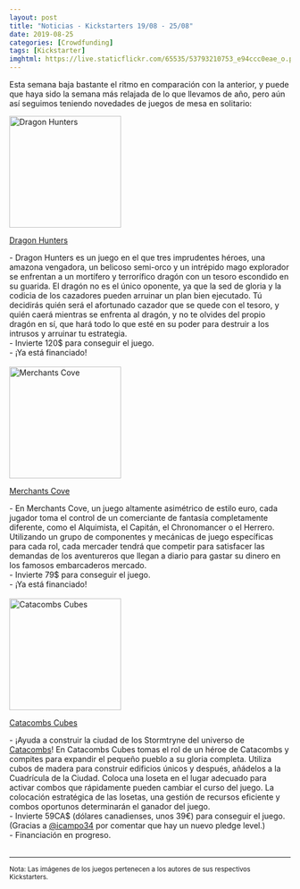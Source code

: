 ```yaml
---
layout: post
title: "Noticias - Kickstarters 19/08 - 25/08"
date: 2019-08-25
categories: [Crowdfunding]
tags: [Kickstarter]
imghtml: https://live.staticflickr.com/65535/53793210753_e94ccc0eae_o.png
---
```


Esta semana baja bastante el ritmo en comparación con la anterior, y puede que 
haya sido la semana más relajada de lo que llevamos de año, pero aún así 
seguimos teniendo novedades de juegos de mesa en solitario:

<div class="row">
    <div class="col-md-3">
        <img width="200" height="200"
            src="https://ksr-ugc.imgix.net/assets/026/185/698/1a1a604ab0cb614aff7588c9aa963c76_original.jpg?ixlib=rb-2.1.0&w=680&fit=max&v=1566211205&auto=format&gif-q=50&q=92&s=76eb33e6d69f0dc7dfc72b2ef9cd48aa"
            class="img-thumbnail" alt="Dragon Hunters">
    </div>
    <div class="col-md-9">
        <p>
            <a target="_blank" 
                href="https://www.kickstarter.com/projects/signumgames/dragon-hunters?ref=mazmorreoensolitario">
            Dragon Hunters
            </a>
        </p>
           - Dragon Hunters es un juego en el que tres imprudentes héroes, una
           amazona vengadora, un belicoso semi-orco y un intrépido mago
           explorador se enfrentan a un mortífero y terrorífico dragón con un
           tesoro escondido en su guarida. El dragón no es el único oponente,
           ya que la sed de gloria y la codicia de los cazadores pueden
           arruinar un plan bien ejecutado. Tú decidirás quién será el
           afortunado cazador que se quede con el tesoro, y quién caerá
           mientras se enfrenta al dragón, y no te olvides del propio dragón en
           sí, que hará todo lo que esté en su poder para destruir a los
           intrusos y arruinar tu estrategia.
           <br>
           - Invierte 120$ para conseguir el juego.
           <br>
           - ¡Ya está financiado!
    </div>
</div>
<br>


<div class="row">
    <div class="col-md-3">
        <img width="200" height="200"
            src="https://ksr-ugc.imgix.net/assets/026/210/994/c7a5dd50890fc9fbd5faa9f4797f682d_original.png?ixlib=rb-2.1.0&w=680&fit=max&v=1566399035&auto=format&gif-q=50&lossless=true&s=3782a567208f1c934325d4d1c182227c"
            class="img-thumbnail" alt="Merchants Cove">
    </div>
    <div class="col-md-9">
        <p>
            <a target="_blank" 
                href="https://www.kickstarter.com/projects/512772051/merchants-cove?ref=mazmorreoensolitario">
                Merchants Cove
            </a>
        </p>
           - En Merchants Cove, un juego altamente asimétrico de estilo euro,
             cada jugador toma el control de un comerciante de fantasía
             completamente diferente, como el Alquimista, el Capitán, el
             Chronomancer o el Herrero. Utilizando un grupo de componentes y
             mecánicas de juego específicas para cada rol, cada mercader tendrá
             que competir para satisfacer las demandas de los aventureros que
             llegan a diario para gastar su dinero en los famosos embarcaderos
             mercado.
           <br>
           - Invierte 79$ para conseguir el juego.
           <br>
           - ¡Ya está financiado!
    </div>
</div>
<br>

<div class="row">
    <div class="col-md-3">
        <img width="200" height="200"
            src="https://ksr-ugc.imgix.net/assets/026/066/420/2ef4aeab797963ba4058c65db8528bf4_original.jpg?ixlib=rb-2.1.0&w=680&fit=max&v=1565205473&auto=format&gif-q=50&q=92&s=236f8fa7a5955918dad49c737e0d9d5a"
            class="img-thumbnail" alt="Catacombs Cubes">
    </div>
    <div class="col-md-9">
        <p>
            <a target="_blank" 
                href="https://www.kickstarter.com/projects/elzra/catacombs-cubes?ref=mazmorreoensolitario">
                Catacombs Cubes
                </a>
         </p>
           - ¡Ayuda a construir la ciudad de los Stormtryne del universo de
           <a
           href="https://boardgamegeek.com/boardgame/195137/catacombs-third-edition">Catacombs</a>!
           En Catacombs Cubes tomas el rol de un héroe de Catacombs
           y compites para expandir el pequeño pueblo a su gloria
           completa. Utiliza cubos de madera para construir edificios únicos y
           después, añádelos a la Cuadrícula de la Ciudad. Coloca una loseta en
           el lugar adecuado para activar combos que rápidamente pueden cambiar
           el curso del juego. La colocación estratégica de las losetas, una
           gestión de recursos eficiente y combos oportunos determinarán el
           ganador del juego.
           <br>
           - Invierte 59CA$ (dólares canadienses, unos 39€) para conseguir el
           juego. (Gracias a <a
           href="https://twitter.com/mazmorreo/status/1165641704503947264">@icampo34</a>
           por comentar que hay un nuevo pledge level.)
           <br>
           - Financiación en progreso.
    </div>
</div>
<br>


<hr>

<small>Nota: Las imágenes de los juegos pertenecen a los autores de sus
respectivos Kickstarters.</small>
